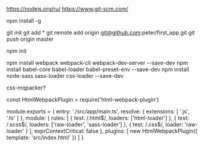 https://nodejs.org/ru/
https://www.git-scm.com/

npm install -g

git init
git add *
git remote add origin git@github.com:peter/first_app.git
git push origin master

npm init

npm install webpack webpack-cli webpack-dev-server --save-dev
npm install babel-core babel-loader babel-preset-env --save-dev
npm install node-sass sass-loader css-loader --save-dev


css-mqpacker?





const HtmlWebpackPlugin = require('html-webpack-plugin')

module.exports = {
  entry: './src/app/main.ts',
  resolve: {
    extensions: [ '.js', '.ts' ]
  },
  module: {
    rules: [
      {
        test: /\.html$/,
        loaders: ['html-loader']
      },
      {
        test: /\.scss$/,
        loaders: ['raw-loader', 'sass-loader']
      },
      {
        test: /\.css$/,
        loader: 'raw-loader'
      }
    ],
    exprContextCritical: false
  },
  plugins: [
    new HtmlWebpackPlugin({
      template: 'src/index.html'
    })
  ]
}